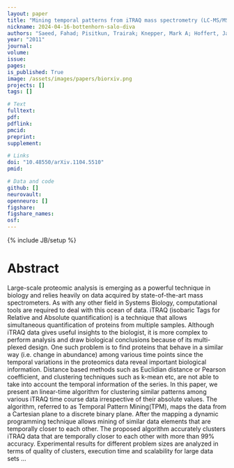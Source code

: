 ```yaml
---
layout: paper
title: "Mining temporal patterns from iTRAQ mass spectrometry (LC-MS/MS) data"
nickname: 2024-04-16-bottenhorn-salo-diva
authors: "Saeed, Fahad; Pisitkun, Trairak; Knepper, Mark A; Hoffert, Jason D; "
year: "2011"
journal: 
volume: 
issue:
pages: 
is_published: True
image: /assets/images/papers/biorxiv.png
projects: []
tags: []

# Text
fulltext:
pdf:
pdflink:
pmcid:
preprint: 
supplement:

# Links
doi: "10.48550/arXiv.1104.5510"
pmid:

# Data and code
github: []
neurovault:
openneuro: []
figshare:
figshare_names:
osf:
---
```

{% include JB/setup %}

# Abstract

Large-scale proteomic analysis is emerging as a powerful technique in biology and relies heavily on data acquired by state-of-the-art mass spectrometers. As with any other field in Systems Biology, computational tools are required to deal with this ocean of data. iTRAQ (isobaric Tags for Relative and Absolute quantification) is a technique that allows simultaneous quantification of proteins from multiple samples. Although iTRAQ data gives useful insights to the biologist, it is more complex to perform analysis and draw biological conclusions because of its multi-plexed design. One such problem is to find proteins that behave in a similar way (i.e. change in abundance) among various time points since the temporal variations in the proteomics data reveal important biological information. Distance based methods such as Euclidian distance or Pearson coefficient, and clustering techniques such as k-mean etc, are not able to take into account the temporal information of the series. In this paper, we present an linear-time algorithm for clustering similar patterns among various iTRAQ time course data irrespective of their absolute values. The algorithm, referred to as Temporal Pattern Mining(TPM), maps the data from a Cartesian plane to a discrete binary plane. After the mapping a dynamic programming technique allows mining of similar data elements that are temporally closer to each other. The proposed algorithm accurately clusters iTRAQ data that are temporally closer to each other with more than 99% accuracy. Experimental results for different problem sizes are analyzed in terms of quality of clusters, execution time and scalability for large data sets …

